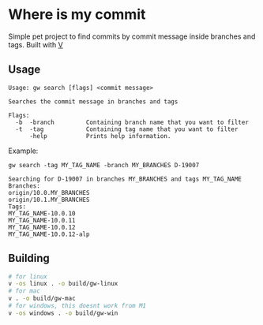 # Where is my commit

Simple pet project to find commits by commit message inside branches and tags. Built with [V](https://vlang.io)

## Usage

```
Usage: gw search [flags] <commit message>

Searches the commit message in branches and tags

Flags:
  -b  -branch         Containing branch name that you want to filter
  -t  -tag            Containing tag name that you want to filter
      -help           Prints help information.
```

Example:

```
gw search -tag MY_TAG_NAME -branch MY_BRANCHES D-19007

Searching for D-19007 in branches MY_BRANCHES and tags MY_TAG_NAME
Branches:
origin/10.0.MY_BRANCHES
origin/10.1.MY_BRANCHES
Tags:
MY_TAG_NAME-10.0.10
MY_TAG_NAME-10.0.11
MY_TAG_NAME-10.0.12
MY_TAG_NAME-10.0.12-alp
```

## Building

```bash
# for linux
v -os linux . -o build/gw-linux
# for mac
v . -o build/gw-mac
# for windows, this doesnt work from M1
v -os windows . -o build/gw-win
```
